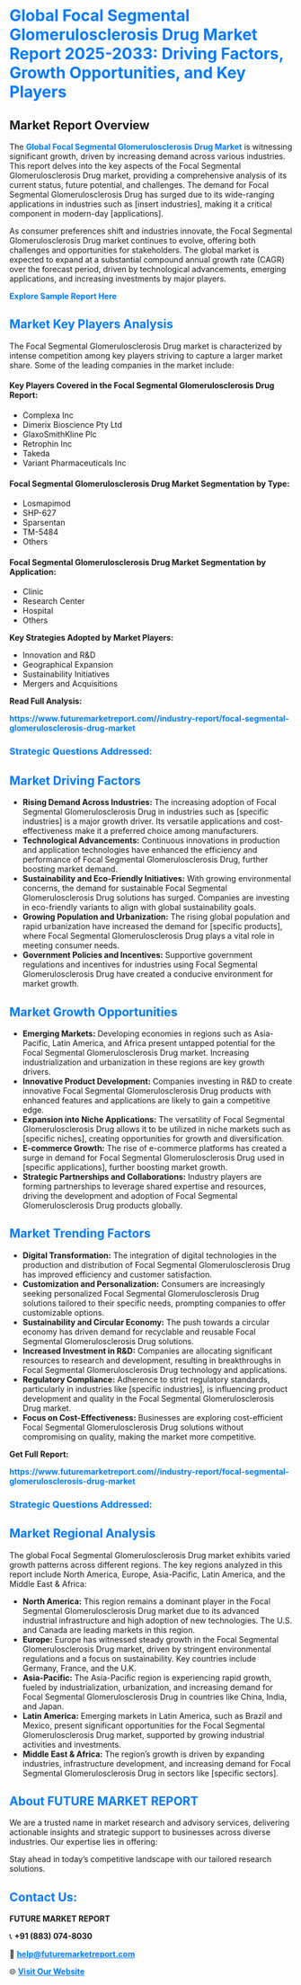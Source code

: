 <h1 style="color: #007BFF;">Global Focal Segmental Glomerulosclerosis Drug Market Report 2025-2033: Driving Factors, Growth Opportunities, and Key Players</h1>

<section id="overview">
<h2>Market Report Overview</h2>
<p>The <a href="https://www.futuremarketreport.com//industry-report/focal-segmental-glomerulosclerosis-drug-market" style="color: #007BFF; text-decoration: none;"><strong>Global Focal Segmental Glomerulosclerosis Drug Market</strong></a> is witnessing significant growth, driven by increasing demand across various industries. This report delves into the key aspects of the Focal Segmental Glomerulosclerosis Drug market, providing a comprehensive analysis of its current status, future potential, and challenges. The demand for Focal Segmental Glomerulosclerosis Drug has surged due to its wide-ranging applications in industries such as [insert industries], making it a critical component in modern-day [applications].</p>
<p>As consumer preferences shift and industries innovate, the Focal Segmental Glomerulosclerosis Drug market continues to evolve, offering both challenges and opportunities for stakeholders. The global market is expected to expand at a substantial compound annual growth rate (CAGR) over the forecast period, driven by technological advancements, emerging applications, and increasing investments by major players.</p>
</section>

<section id="overview">
<p><a href="https://www.futuremarketreport.com//request-sample/reportId=54662" style="color: #007BFF; text-decoration: none;"><strong>Explore Sample Report Here</strong></a></p>
</section>

<section id="key-players">
<h2 style="color: #007BFF;">Market Key Players Analysis</h2>
<p>The Focal Segmental Glomerulosclerosis Drug market is characterized by intense competition among key players striving to capture a larger market share. Some of the leading companies in the market include:</p>
<h4>Key Players Covered in the Focal Segmental Glomerulosclerosis Drug Report:</h4>
<ul><li>Complexa Inc</li><li>Dimerix Bioscience Pty Ltd</li><li>GlaxoSmithKline Plc</li><li>Retrophin Inc</li><li>Takeda</li><li>Variant Pharmaceuticals Inc</li></ul>
<h4>Focal Segmental Glomerulosclerosis Drug Market Segmentation by Type:</h4>
<ul><li>Losmapimod</li><li>SHP-627</li><li>Sparsentan</li><li>TM-5484</li><li>Others</li></ul>

<h4>Focal Segmental Glomerulosclerosis Drug Market Segmentation by Application:</h4>
<ul><li>Clinic</li><li>Research Center</li><li>Hospital</li><li>Others</li></ul>
<p><strong>Key Strategies Adopted by Market Players:</strong></p>
<ul>
<li>Innovation and R&D</li>
<li>Geographical Expansion</li>
<li>Sustainability Initiatives</li>
<li>Mergers and Acquisitions</li>
</ul>
</section>

<section>
<p><strong>Read Full Analysis: </strong></p><a href="https://www.futuremarketreport.com//industry-report/focal-segmental-glomerulosclerosis-drug-market" style="color: #007BFF; text-decoration: none;"><strong>https://www.futuremarketreport.com//industry-report/focal-segmental-glomerulosclerosis-drug-market</strong></a>
<h3 style="color: #007BFF;">Strategic Questions Addressed:</h3>
</section>

<section id="driving-factors">
<h2 style="color: #007BFF;">Market Driving Factors</h2>
<ul>
<li><strong>Rising Demand Across Industries:</strong> The increasing adoption of Focal Segmental Glomerulosclerosis Drug in industries such as [specific industries] is a major growth driver. Its versatile applications and cost-effectiveness make it a preferred choice among manufacturers.</li>
<li><strong>Technological Advancements:</strong> Continuous innovations in production and application technologies have enhanced the efficiency and performance of Focal Segmental Glomerulosclerosis Drug, further boosting market demand.</li>
<li><strong>Sustainability and Eco-Friendly Initiatives:</strong> With growing environmental concerns, the demand for sustainable Focal Segmental Glomerulosclerosis Drug solutions has surged. Companies are investing in eco-friendly variants to align with global sustainability goals.</li>
<li><strong>Growing Population and Urbanization:</strong> The rising global population and rapid urbanization have increased the demand for [specific products], where Focal Segmental Glomerulosclerosis Drug plays a vital role in meeting consumer needs.</li>
<li><strong>Government Policies and Incentives:</strong> Supportive government regulations and incentives for industries using Focal Segmental Glomerulosclerosis Drug have created a conducive environment for market growth.</li>
</ul>
</section>

<section id="growth-opportunities">
<h2 style="color: #007BFF;">Market Growth Opportunities</h2>
<ul>
<li><strong>Emerging Markets:</strong> Developing economies in regions such as Asia-Pacific, Latin America, and Africa present untapped potential for the Focal Segmental Glomerulosclerosis Drug market. Increasing industrialization and urbanization in these regions are key growth drivers.</li>
<li><strong>Innovative Product Development:</strong> Companies investing in R&D to create innovative Focal Segmental Glomerulosclerosis Drug products with enhanced features and applications are likely to gain a competitive edge.</li>
<li><strong>Expansion into Niche Applications:</strong> The versatility of Focal Segmental Glomerulosclerosis Drug allows it to be utilized in niche markets such as [specific niches], creating opportunities for growth and diversification.</li>
<li><strong>E-commerce Growth:</strong> The rise of e-commerce platforms has created a surge in demand for Focal Segmental Glomerulosclerosis Drug used in [specific applications], further boosting market growth.</li>
<li><strong>Strategic Partnerships and Collaborations:</strong> Industry players are forming partnerships to leverage shared expertise and resources, driving the development and adoption of Focal Segmental Glomerulosclerosis Drug products globally.</li>
</ul>
</section>

<section id="trending-factors">
<h2 style="color: #007BFF;">Market Trending Factors</h2>
<ul>
<li><strong>Digital Transformation:</strong> The integration of digital technologies in the production and distribution of Focal Segmental Glomerulosclerosis Drug has improved efficiency and customer satisfaction.</li>
<li><strong>Customization and Personalization:</strong> Consumers are increasingly seeking personalized Focal Segmental Glomerulosclerosis Drug solutions tailored to their specific needs, prompting companies to offer customizable options.</li>
<li><strong>Sustainability and Circular Economy:</strong> The push towards a circular economy has driven demand for recyclable and reusable Focal Segmental Glomerulosclerosis Drug solutions.</li>
<li><strong>Increased Investment in R&D:</strong> Companies are allocating significant resources to research and development, resulting in breakthroughs in Focal Segmental Glomerulosclerosis Drug technology and applications.</li>
<li><strong>Regulatory Compliance:</strong> Adherence to strict regulatory standards, particularly in industries like [specific industries], is influencing product development and quality in the Focal Segmental Glomerulosclerosis Drug market.</li>
<li><strong>Focus on Cost-Effectiveness:</strong> Businesses are exploring cost-efficient Focal Segmental Glomerulosclerosis Drug solutions without compromising on quality, making the market more competitive.</li>
</ul>
</section>

<section>
<p><strong>Get Full Report: </strong></p><a href="https://www.futuremarketreport.com//industry-report/focal-segmental-glomerulosclerosis-drug-market" style="color: #007BFF; text-decoration: none;"><strong>https://www.futuremarketreport.com//industry-report/focal-segmental-glomerulosclerosis-drug-market</strong></a>
<h3 style="color: #007BFF;">Strategic Questions Addressed:</h3>
</section>


<section id="regional-analysis">
<h2 style="color: #007BFF;">Market Regional Analysis</h2>
<p>The global Focal Segmental Glomerulosclerosis Drug market exhibits varied growth patterns across different regions. The key regions analyzed in this report include North America, Europe, Asia-Pacific, Latin America, and the Middle East & Africa:</p>
<ul>
<li><strong>North America:</strong> This region remains a dominant player in the Focal Segmental Glomerulosclerosis Drug market due to its advanced industrial infrastructure and high adoption of new technologies. The U.S. and Canada are leading markets in this region.</li>
<li><strong>Europe:</strong> Europe has witnessed steady growth in the Focal Segmental Glomerulosclerosis Drug market, driven by stringent environmental regulations and a focus on sustainability. Key countries include Germany, France, and the U.K.</li>
<li><strong>Asia-Pacific:</strong> The Asia-Pacific region is experiencing rapid growth, fueled by industrialization, urbanization, and increasing demand for Focal Segmental Glomerulosclerosis Drug in countries like China, India, and Japan.</li>
<li><strong>Latin America:</strong> Emerging markets in Latin America, such as Brazil and Mexico, present significant opportunities for the Focal Segmental Glomerulosclerosis Drug market, supported by growing industrial activities and investments.</li>
<li><strong>Middle East & Africa:</strong> The region’s growth is driven by expanding industries, infrastructure development, and increasing demand for Focal Segmental Glomerulosclerosis Drug in sectors like [specific sectors].</li>
</ul>
</section>

<footer>
<h2 style="color: #007BFF;">About FUTURE MARKET REPORT</h2>
<p>We are a trusted name in market research and advisory services, delivering actionable insights and strategic support to businesses across diverse industries. Our expertise lies in offering:</p>

<p>Stay ahead in today’s competitive landscape with our tailored research solutions.</p>

<h2 style="color: #007BFF;">Contact Us:</h2>
<p><strong>FUTURE MARKET REPORT</strong></p>
<p>📞 <strong>+91 (883) 074-8030</strong></p>
<p>📧 <strong><a href="mailto:help@futuremarketreport.com" style="color: #007BFF;">help@futuremarketreport.com</a></strong></p>
<p>🌐 <strong><a href="https://www.futuremarketreport.com/" style="color: #007BFF;">Visit Our Website</a></strong></p>
</footer>